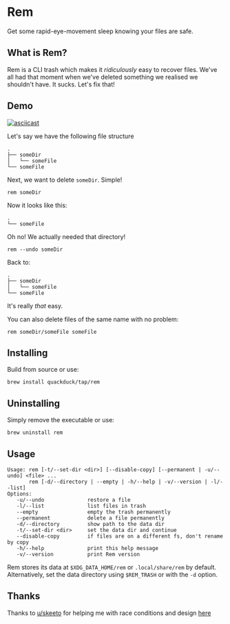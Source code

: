 # Rem

Get some rapid-eye-movement sleep knowing your files are safe.

## What is Rem?

Rem is a CLI trash which makes it _ridiculously_ easy to recover files. We've all had that moment when we've deleted something we realised we shouldn't have. It sucks. Let's fix that!

## Demo

[![asciicast](https://asciinema.org/a/390479.svg)](https://asciinema.org/a/390479?speed=2)

Let's say we have the following file structure
```text
.
├── someDir
│   └── someFile
└── someFile
```

Next, we want to delete `someDir`. Simple!

```shell
rem someDir
```

Now it looks like this:
```text
.
└── someFile
```
Oh no! We actually needed that directory!
```shell
rem --undo someDir
```
Back to:
```text
.
├── someDir
│   └── someFile
└── someFile
```
It's really _that_ easy.

You can also delete files of the same name with no problem:
```shell
rem someDir/someFile someFile
```

## Installing
Build from source or use:
```shell
brew install quackduck/tap/rem
```
## Uninstalling
Simply remove the executable or use:
```shell
brew uninstall rem
```

## Usage

```text
Usage: rem [-t/--set-dir <dir>] [--disable-copy] [--permanent | -u/--undo] <file> ...
       rem [-d/--directory | --empty | -h/--help | -v/--version | -l/--list]
Options:
   -u/--undo              restore a file
   -l/--list              list files in trash
   --empty                empty the trash permanently
   --permanent            delete a file permanently
   -d/--directory         show path to the data dir
   -t/--set-dir <dir>     set the data dir and continue
   --disable-copy         if files are on a different fs, don't rename by copy
   -h/--help              print this help message
   -v/--version           print Rem version
```

Rem stores its data at `$XDG_DATA_HOME/rem` or `.local/share/rem` by default. Alternatively, set the data directory using `$REM_TRASH` or with the `-d` option.

## Thanks

Thanks to [u/skeeto](https://www.reddit.com/user/skeeto/) for helping me with race conditions and design [here](https://www.reddit.com/r/golang/comments/lixr6k/rem_the_trash_cli_that_makes_it_ridiculously_easy/gn7z86z?utm_source=share&utm_medium=web2x&context=3)


